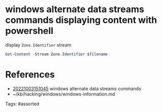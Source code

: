 # windows alternate data streams commands displaying content with powershell
display `Zone.Identifier` stream
```powershell
Get-Content -Stream Zone.Identifier $filename
```

# References
- [20221003151045](/zet/20221003151045/) windows alternate data streams commands
- ~/kb/hacking/windows/windows-information.md

Tags:
    #assorted

